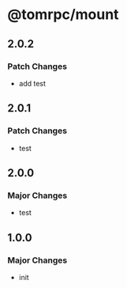 # @tomrpc/mount

## 2.0.2

### Patch Changes

- add test

## 2.0.1

### Patch Changes

- test

## 2.0.0

### Major Changes

- test

## 1.0.0

### Major Changes

- init
